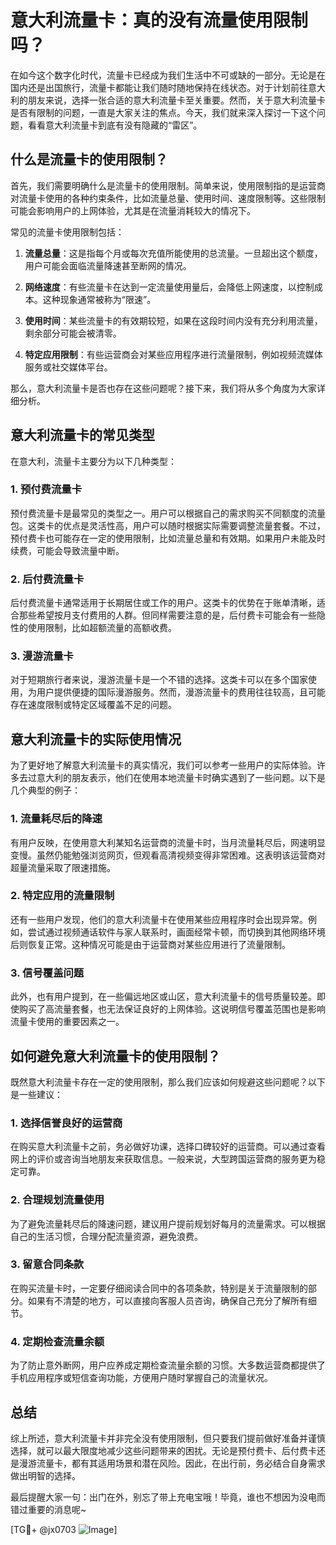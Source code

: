 # 意大利流量卡：真的没有流量使用限制吗？

在如今这个数字化时代，流量卡已经成为我们生活中不可或缺的一部分。无论是在国内还是出国旅行，流量卡都能让我们随时随地保持在线状态。对于计划前往意大利的朋友来说，选择一张合适的意大利流量卡至关重要。然而，关于意大利流量卡是否有限制的问题，一直是大家关注的焦点。今天，我们就来深入探讨一下这个问题，看看意大利流量卡到底有没有隐藏的“雷区”。

## 什么是流量卡的使用限制？

首先，我们需要明确什么是流量卡的使用限制。简单来说，使用限制指的是运营商对流量卡使用的各种约束条件，比如流量总量、使用时间、速度限制等。这些限制可能会影响用户的上网体验，尤其是在流量消耗较大的情况下。

常见的流量卡使用限制包括：

1. **流量总量**：这是指每个月或每次充值所能使用的总流量。一旦超出这个额度，用户可能会面临流量降速甚至断网的情况。
   
2. **网络速度**：有些流量卡在达到一定流量使用量后，会降低上网速度，以控制成本。这种现象通常被称为“限速”。

3. **使用时间**：某些流量卡的有效期较短，如果在这段时间内没有充分利用流量，剩余部分可能会被清零。

4. **特定应用限制**：有些运营商会对某些应用程序进行流量限制，例如视频流媒体服务或社交媒体平台。

那么，意大利流量卡是否也存在这些问题呢？接下来，我们将从多个角度为大家详细分析。

## 意大利流量卡的常见类型

在意大利，流量卡主要分为以下几种类型：

### 1. **预付费流量卡**
预付费流量卡是最常见的类型之一。用户可以根据自己的需求购买不同额度的流量包。这类卡的优点是灵活性高，用户可以随时根据实际需要调整流量套餐。不过，预付费卡也可能存在一定的使用限制，比如流量总量和有效期。如果用户未能及时续费，可能会导致流量中断。

### 2. **后付费流量卡**
后付费流量卡通常适用于长期居住或工作的用户。这类卡的优势在于账单清晰，适合那些希望按月支付费用的人群。但同样需要注意的是，后付费卡可能会有一些隐性的使用限制，比如超额流量的高额收费。

### 3. **漫游流量卡**
对于短期旅行者来说，漫游流量卡是一个不错的选择。这类卡可以在多个国家使用，为用户提供便捷的国际漫游服务。然而，漫游流量卡的费用往往较高，且可能存在速度限制或特定区域覆盖不足的问题。

## 意大利流量卡的实际使用情况

为了更好地了解意大利流量卡的真实情况，我们可以参考一些用户的实际体验。许多去过意大利的朋友表示，他们在使用本地流量卡时确实遇到了一些问题。以下是几个典型的例子：

### 1. **流量耗尽后的降速**
有用户反映，在使用意大利某知名运营商的流量卡时，当月流量耗尽后，网速明显变慢。虽然仍能勉强浏览网页，但观看高清视频变得非常困难。这表明该运营商对超量流量采取了限速措施。

### 2. **特定应用的流量限制**
还有一些用户发现，他们的意大利流量卡在使用某些应用程序时会出现异常。例如，尝试通过视频通话软件与家人联系时，画面经常卡顿，而切换到其他网络环境后则恢复正常。这种情况可能是由于运营商对某些应用进行了流量限制。

### 3. **信号覆盖问题**
此外，也有用户提到，在一些偏远地区或山区，意大利流量卡的信号质量较差。即使购买了高流量套餐，也无法保证良好的上网体验。这说明信号覆盖范围也是影响流量卡使用的重要因素之一。

## 如何避免意大利流量卡的使用限制？

既然意大利流量卡存在一定的使用限制，那么我们应该如何规避这些问题呢？以下是一些建议：

### 1. **选择信誉良好的运营商**
在购买意大利流量卡之前，务必做好功课，选择口碑较好的运营商。可以通过查看网上的评价或咨询当地朋友来获取信息。一般来说，大型跨国运营商的服务更为稳定可靠。

### 2. **合理规划流量使用**
为了避免流量耗尽后的降速问题，建议用户提前规划好每月的流量需求。可以根据自己的生活习惯，合理分配流量资源，避免浪费。

### 3. **留意合同条款**
在购买流量卡时，一定要仔细阅读合同中的各项条款，特别是关于流量限制的部分。如果有不清楚的地方，可以直接向客服人员咨询，确保自己充分了解所有细节。

### 4. **定期检查流量余额**
为了防止意外断网，用户应养成定期检查流量余额的习惯。大多数运营商都提供了手机应用程序或短信查询功能，方便用户随时掌握自己的流量状况。

## 总结

综上所述，意大利流量卡并非完全没有使用限制，但只要我们提前做好准备并谨慎选择，就可以最大限度地减少这些问题带来的困扰。无论是预付费卡、后付费卡还是漫游流量卡，都有其适用场景和潜在风险。因此，在出行前，务必结合自身需求做出明智的选择。

最后提醒大家一句：出门在外，别忘了带上充电宝哦！毕竟，谁也不想因为没电而错过重要的消息呢~

[TG💪+ @jx0703 ![Image](https://github.com/user-attachments/assets/dbca1d08-cadb-493c-b0ec-ad6f7a83f270)]